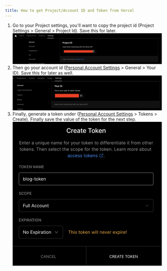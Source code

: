```yaml
---
title: How to get Project/Account ID and Token from Vercel
---
```


1. Go to your Project settings, you'll want to copy the project id (Project Settings > General > Project Id). Save this for later.
   ![vercel-project-id.png](attachments/vercel-project-id.png)
1. Then go your account id ([Personal Account Settings](https://vercel.com/account) > General > Your ID). Save this for later as well.
   ![vercel-account-id.png](attachments/vercel-account-id.png)
1. Finally, generate a token under ([Personal Account Settings](https://vercel.com/account) > Tokens > Create). Finally save the value of the token for the next step.
   ![vercel-create-token.png](attachments/vercel-create-token.png)

